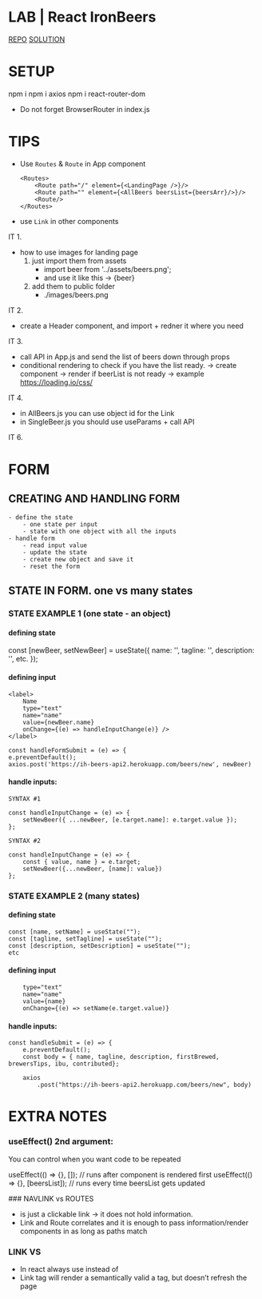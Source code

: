 # LAB | React IronBeers

[REPO](https://github.com/ironhack-labs/lab-react-ironbeers)
[SOLUTION]()

# SETUP

npm i
npm i axios
npm i react-router-dom

- Do not forget BrowserRouter in index.js

# TIPS

- Use `Routes` & `Route` in App component
    ```
    <Routes>
        <Route path="/" element={<LandingPage />}/>
        <Route path="" element={<AllBeers beersList={beersArr}/>}/>
        <Route/>
    </Routes>
    ```
- use `Link` in other components

IT 1.

- how to use images for landing page
  1.  just import them from assets
      - import beer from '../assets/beers.png';
      - and use it like this -> {beer}
  2.  add them to public folder
      - ./images/beers.png

IT 2.

- create a Header component, and import + redner it where you need

IT 3.

- call API in App.js and send the list of beers down through props
- conditional rendering to check if you have the list ready.
  -> create <Spinner/> component
  -> render if beerList is not ready
  -> example https://loading.io/css/

IT 4.

- in AllBeers.js you can use object id for the Link
- in SingleBeer.js you should use useParams + call API

IT 6.

# FORM

## CREATING AND HANDLING FORM

    - define the state
        - one state per input
        - state with one object with all the inputs
    - handle form
        - read input value
        - update the state
        - create new object and save it
        - reset the form

## STATE IN FORM. one vs many states

### STATE EXAMPLE 1 (one state - an object)

#### defining state
  const [newBeer, setNewBeer] = useState({
    name: '',
    tagline: '',
    description: '',
    etc.
  });

#### defining input
    <label>
        Name
        type="text" 
        name="name" 
        value={newBeer.name} 
        onChange={(e) => handleInputChange(e)} />
    </label>

    const handleFormSubmit = (e) => {
    e.preventDefault();
    axios.post('https://ih-beers-api2.herokuapp.com/beers/new', newBeer)

#### handle inputs:
    SYNTAX #1

    const handleInputChange = (e) => {
        setNewBeer({ ...newBeer, [e.target.name]: e.target.value });
    };

    SYNTAX #2

    const handleInputChange = (e) => {
        const { value, name } = e.target;
        setNewBeer({...newBeer, [name]: value})
    };

### STATE EXAMPLE 2 (many states)

#### defining state
    const [name, setName] = useState("");
    const [tagline, setTagline] = useState("");
    const [description, setDescription] = useState("");
    etc

#### defining input
        type="text"
        name="name"
        value={name}
        onChange={(e) => setName(e.target.value)}

#### handle inputs:
    const handleSubmit = (e) => {
        e.preventDefault();
        const body = { name, tagline, description, firstBrewed, brewersTips, ibu, contributed};

        axios
            .post("https://ih-beers-api2.herokuapp.com/beers/new", body)


# EXTRA NOTES

### useEffect() 2nd argument:

You can control when you want code to be repeated

useEffect(() => {}, []); // runs after component is rendered first
useEffect(() => {}, [beersList]); // runs every time beersList gets updated


### NAVLINK vs ROUTES

- <NavLink/> is just a clickable link -> it does not hold information.
- Link and Route correlates and it is enough to pass information/render components in <Routes/> as long as paths match

### LINK VS <a>

- In react always use <Link/> instead of <a>
- Link tag will render a semantically valid a tag, but doesn’t refresh the page
